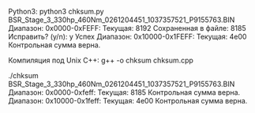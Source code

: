 Python3:
python3 chksum.py BSR_Stage_3_330hp_460Nm_0261204451_1037357521_P9155763.BIN
Диапазон: 0x0000-0xFEFF:
  Текущая: 8192
  Сохраненная в файле: 8185
  Исправить? (y/n): y
  Успех
Диапазон: 0x10000-0x1FEFF:
  Текущая: 4e00
  Контрольная сумма верна.

Компиляция под Unix C++:
g++ -o chksum chksum.cpp

./chksum BSR_Stage_3_330hp_460Nm_0261204451_1037357521_P9155763.BIN 
Диапазон: 0x0000-0xfeff:
  Текущая: 8185
  Контрольная сумма верна.
Диапазон: 0x10000-0x1feff:
  Текущая: 4e00
  Контрольная сумма верна.
